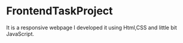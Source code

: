 # FrontendTaskProject
It is a responsive webpage I developed it using Html,CSS and little bit JavaScript.
